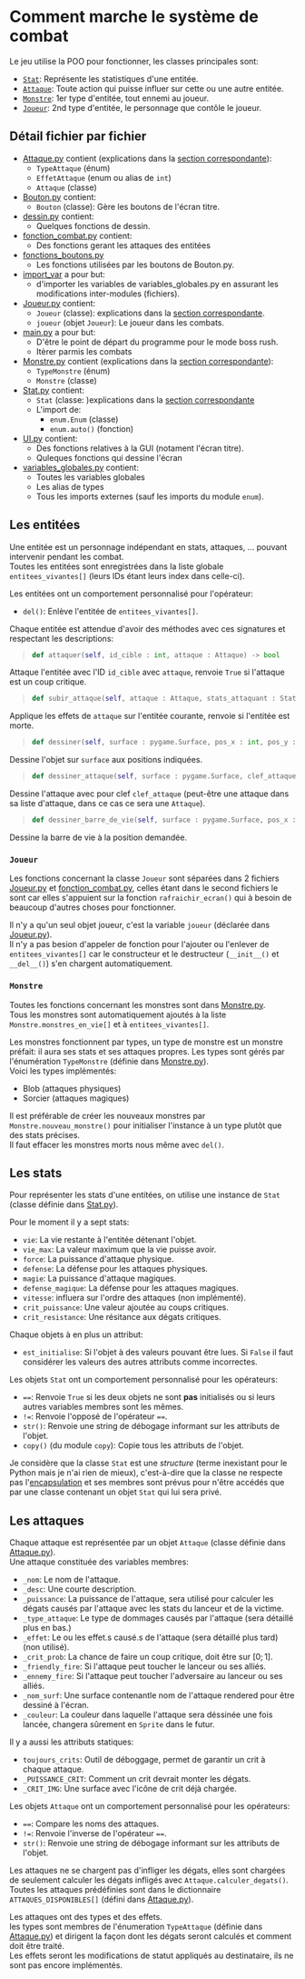 # Comment marche le système de combat

Le jeu utilise la POO pour fonctionner, les classes principales sont:
+ [`Stat`](Stat.py): Représente les statistiques d'une entitée.
+ [`Attaque`](Attaque.py): Toute action qui puisse influer sur cette ou une autre entitée.
+ [`Monstre`](Monstre.py): 1er type d'entitée, tout ennemi au joueur.
+ [`Joueur`](Joueur.py): 2nd type d'entitée, le personnage que contôle le joueur.

## Détail fichier par fichier
+ [Attaque.py](Attaque.py) contient (explications dans la [section correspondante](#les-attaques)):
	- `TypeAttaque` (énum)
	- `EffetAttaque` (enum ou alias de `int`)
	- `Attaque` (classe)
+ [Bouton.py](Bouton.py) contient:
	- `Bouton` (classe): Gère les boutons de l'écran titre.
+ [dessin.py](dessin.py) contient:
	- Quelques fonctions de dessin.
+ [fonction_combat.py](fonction_combat.py) contient:
	- Des fonctions gerant les attaques des entitées
+ [fonctions_boutons.py](fonctions_boutons.py)
	- Les fonctions utilisées par les boutons de Bouton.py.
+ [import_var](import_var.py) a pour but:
	- d'importer les variables de variables_globales.py en assurant les modifications inter-modules (fichiers).
+ [Joueur.py](Joueur.py) contient:
	- `Joueur` (classe): explications dans la [section correspondante](#joueur).
	- `joueur` (objet `Joueur`): Le joueur dans les combats.
+ [main.py](main.py) a pour but:
	- D'être le point de départ du programme pour le mode boss rush.
	- Itèrer parmis les combats
+ [Monstre.py](Monstre.py) contient (explications dans la [section correspondante](#monstre)):
	- `TypeMonstre` (énum)
	- `Monstre` (classe)
+ [Stat.py](Stat.py) contient:
	- `Stat` (classe: )explications dans la [section correspondante](#les-stats)
	- L'import de:
		* `enum.Enum` (classe)
		* `enum.auto()` (fonction)
+ [UI.py](UI.py) contient:
	- Des fonctions relatives à la GUI (notament l'écran titre).
	- Quleques fonctions qui dessine l'écran
+ [variables_globales.py](variables_globales.py) contient:
	- Toutes les variables globales
	- Les alias de types
	- Tous les imports externes (sauf les imports du module `enum`).

## Les entitées
Une entitée est un personnage indépendant en stats, attaques, ... pouvant intervenir pendant les combat.  
Toutes les entitées sont enregistrées dans la liste globale `entitees_vivantes[]` (leurs IDs étant leurs index dans celle-ci).

Les entitées ont un comportement personnalisé pour l'opérateur:
+ `del()`: Enlève l'entitée de `entitees_vivantes[]`. <!--Pas vraiment un opérateur mais restons simple.-->

Chaque entitée est attendue d'avoir des méthodes avec ces signatures et respectant les descriptions:
>```Python
> def attaquer(self, id_cible : int, attaque : Attaque) -> bool
>```
Attaque l'entitée avec l'ID `id_cible` avec `attaque`, renvoie `True` si l'attaque est un coup critique.

>```Python
> def subir_attaque(self, attaque : Attaque, stats_attaquant : Stat) -> bool
>```
Applique les effets de `attaque` sur l'entitée courante, renvoie si l'entitée est morte.

> ```Python
> def dessiner(self, surface : pygame.Surface, pos_x : int, pos_y : int) -> None
> ```
Dessine l'objet sur `surface` aux positions indiquées.

>```Python
> def dessiner_attaque(self, surface : pygame.Surface, clef_attaque : str|Attaque) -> None
>```
Dessine l'attaque avec pour clef `clef_attaque` (peut-être une attaque dans sa liste d'attaque, dans ce cas ce sera une `Attaque`).

>```Python
> def dessiner_barre_de_vie(self, surface : pygame.Surface, pos_x : int, pos_y : int) -> None
>```
Dessine la barre de vie à la position demandée.

### `Joueur`
Les fonctions concernant la classe `Joueur` sont séparées dans 2 fichiers [Joueur.py](Joueur.py) et [fonction_combat.py](fonction_combat.py), celles étant dans le second fichiers le sont car elles s'appuient sur la fonction `rafraichir_ecran()` qui à besoin de beaucoup d'autres choses pour fonctionner.

Il n'y a qu'un seul objet joueur, c'est la variable `joueur` (déclarée dans [Joueur.py](Joueur.py)).  
Il n'y a pas besion d'appeler de fonction pour l'ajouter ou l'enlever de `entitees_vivantes[]` car le constructeur et le destructeur (`__init__()` et `__del__()`) s'en chargent automatiquement.

### `Monstre`
Toutes les fonctions concernant les monstres sont dans [Monstre.py](Monstre.py).  
Tous les monstres sont automatiquement ajoutés à la liste `Monstre.monstres_en_vie[]` et à `entitees_vivantes[]`.

Les monstres fonctionnent par types, un type de monstre est un monstre préfait: il aura ses stats et ses attaques propres. Les types sont gérés par l'énumération `TypeMonstre` (définie dans [Monstre.py](Monstre.py)).  
Voici les types implémentés:
+ Blob (attaques physiques)
+ Sorcier (attaques magiques)

Il est préférable de créer les nouveaux monstres par `Monstre.nouveau_monstre()` pour initialiser l'instance à un type plutôt que des stats précises.  
Il faut effacer les monstres morts nous même avec `del()`.

## Les stats
Pour représenter les stats d'une entitées, on utilise une instance de `Stat` (classe définie dans [Stat.py](Stat.py)).

Pour le moment il y a sept stats:
- `vie`: La vie restante à l'entitée détenant l'objet.
- `vie_max`: La valeur maximum que la vie puisse avoir.
- `force`: La puissance d'attaque physique.
- `defense`: La défense pour les attaques physiques.
- `magie`: La puissance d'attaque magiques.
- `defense_magique`: La défense pour les attaques magiques.
- `vitesse`: influera sur l'ordre des attaques (non implémenté).
- `crit_puissance`: Une valeur ajoutée au coups critiques.
- `crit_resistance`: Une résitance aux dégats critiques.

Chaque objets à en plus un attribut:
- `est_initialise`: Si l'objet à des valeurs pouvant être lues. Si `False` il faut considérer les valeurs des autres attributs comme incorrectes.

Les objets `Stat` ont un comportement personnalisé pour les opérateurs:
+ `==`: Renvoie `True` si les deux objets ne sont **pas** initialisés ou si leurs autres variables membres sont les mêmes.
+ `!=`: Renvoie l'opposé de l'opérateur `==`.
+ `str()`: Renvoie une string de débogage informant sur les attributs de l'objet.
+ `copy()` (du module `copy`): Copie tous les attributs de l'objet.

Je considère que la classe `Stat` est une _structure_ (terme inexistant pour le Python mais je n'ai rien de mieux), c'est-à-dire que la classe ne respecte pas l'[encapsulation](Python.md#lencapsulation) et ses membres sont prévus pour n'être accédés que par une classe contenant un objet `Stat` qui lui sera privé.

## Les attaques
Chaque attaque est représentée par un objet `Attaque` (classe définie dans [Attaque.py](Attaque.py)).  
Une attaque constituée des variables membres:
+ `_nom`: Le nom de l'attaque.
+ `_desc`: Une courte description.
+ `_puissance`: La puissance de l'attaque, sera utilisé pour calculer les dégats causés par l'attaque avec les stats du lanceur et de la victime.
+ `_type_attaque`: Le type de dommages causés par l'attaque (sera détaillé plus en bas.)
+ `_effet`: Le ou les effet.s causé.s de l'attaque (sera détaillé plus tard) (non utilisé).
+ `_crit_prob`: La chance de faire un coup critique, doit être sur $[0; 1]$.
+ `_friendly_fire`: Si l'attaque peut toucher le lanceur ou ses alliés.
+ `_ennemy_fire`: Si l'attaque peut toucher l'adversaire au lanceur ou ses alliés.
+ `_nom_surf`: Une surface contenantle nom de l'attaque rendered pour être dessiné à l'écran.
+ `_couleur`: La couleur dans laquelle l'attaque sera déssinée une fois lancée, changera sûrement en `Sprite` dans le futur.

Il y a aussi les attributs statiques:
+ `toujours_crits`: Outil de déboggage, permet de garantir un crit à chaque attaque.
+ `_PUISSANCE_CRIT`: Comment un crit devrait monter les dégats.
+ `_CRIT_IMG`: Une surface avec l'icône de crit déjà chargée.

Les objets `Attaque` ont un comportement personnalisé pour les opérateurs:
+ `==`: Compare les noms des attaques.
+ `!=`: Renvoie l'inverse de l'opérateur `==`.
+ `str()`: Renvoie une string de débogage informant sur les attributs de l'objet.

Les attaques ne se chargent pas d'infliger les dégats, elles sont chargées de seulement calculer les dégats infligés avec `Attaque.calculer_degats()`.  
Toutes les attaques prédéfinies sont dans le dictionnaire `ATTAQUES_DISPONIBLES[]` (défini dans [Attaque.py](Attaque.py)).

Les attaques ont des types et des effets.  
les types sont membres de l'énumeration `TypeAttaque` (définie dans [Attaque.py](Attaque.py)) et dirigent la façon dont les dégats seront calculés et comment doit être traité.  
Les effets seront les modifications de statut appliqués au destinataire, ils ne sont pas encore implémentés.